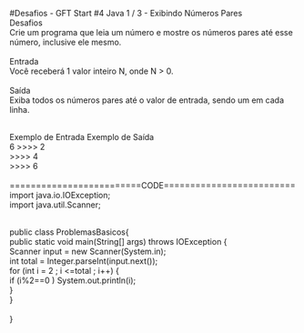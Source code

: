 #Desafios - GFT Start #4 Java
1 / 3 - Exibindo Números Pares<br>
Desafios<br>
Crie um programa que leia um número e mostre os números pares até esse número, inclusive ele mesmo.<br>
<br>
Entrada<br>
Você receberá 1 valor inteiro N, onde N > 0.<br>
<br>
Saída<br>
Exiba todos os números pares até o valor de entrada, sendo um em cada linha. <br>

 <br>
Exemplo de Entrada	Exemplo de Saída<br>
6				>>>> 2<br>
				>>>> 4<br>
				>>>> 6<br>
<br>
=========================CODE=========================
import java.io.IOException;<br>
import java.util.Scanner;<br>
<br>

public class ProblemasBasicos{<br>
    public static void main(String[] args) throws IOException {<br>
      Scanner input = new Scanner(System.in);<br>
      int total = Integer.parseInt(input.next());<br>
    	for (int i = 2 ; i <=total  ; i++) {<br>
    		if (i%2==0 ) System.out.println(i);<br>
    	}<br>
    }<br>
	<br>
}<br>

